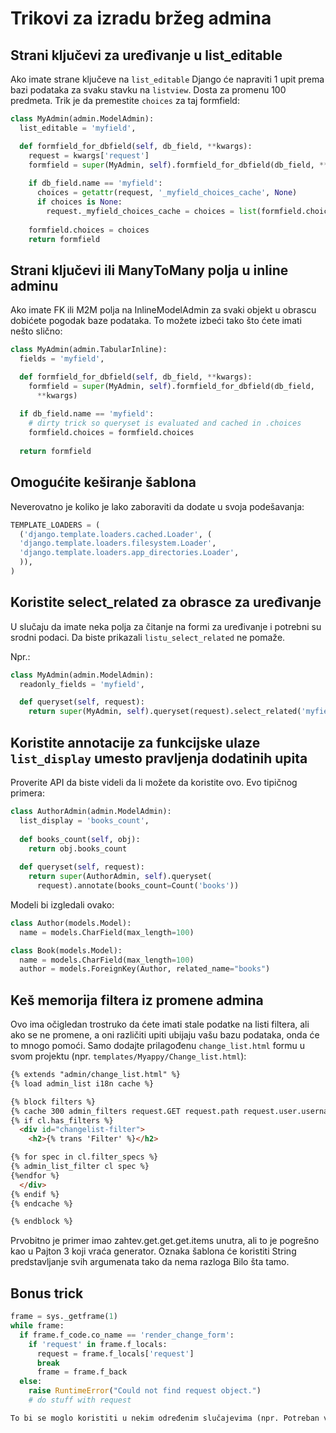 ﻿
# Trikovi za izradu bržeg admina

## Strani ključevi za uređivanje u list_editable

Ako imate strane ključeve na `list_editable` Django će napraviti 1 upit prema bazi podataka za svaku stavku na `listview`. Dosta za promenu 100 predmeta. Trik je da premestite `choices` za taj formfield:

```py
class MyAdmin(admin.ModelAdmin):
  list_editable = 'myfield',

  def formfield_for_dbfield(self, db_field, **kwargs):
    request = kwargs['request']
    formfield = super(MyAdmin, self).formfield_for_dbfield(db_field, **kwargs)
    
    if db_field.name == 'myfield':
      choices = getattr(request, '_myfield_choices_cache', None)
      if choices is None:
        request._myfield_choices_cache = choices = list(formfield.choices)
    
    formfield.choices = choices
    return formfield
```

## Strani ključevi ili ManyToMany polja u inline adminu

Ako imate FK ili M2M polja na InlineModelAdmin za svaki objekt u obrascu
dobićete pogodak baze podataka. To možete izbeći tako što ćete imati nešto slično:

```py
class MyAdmin(admin.TabularInline):
  fields = 'myfield',

  def formfield_for_dbfield(self, db_field, **kwargs):
    formfield = super(MyAdmin, self).formfield_for_dbfield(db_field,  
      **kwargs)
  
  if db_field.name == 'myfield':
    # dirty trick so queryset is evaluated and cached in .choices
    formfield.choices = formfield.choices
  
  return formfield
```

## Omogućite keširanje šablona

Neverovatno je koliko je lako zaboraviti da dodate u svoja podešavanja:

```py
TEMPLATE_LOADERS = (
  ('django.template.loaders.cached.Loader', (
  'django.template.loaders.filesystem.Loader',
  'django.template.loaders.app_directories.Loader',
  )),
)
```

## Koristite select_related za obrasce za uređivanje

U slučaju da imate neka polja za čitanje na formi za uređivanje i potrebni su srodni podaci. Da biste prikazali `listu_select_related` ne pomaže.

Npr.:

```py
class MyAdmin(admin.ModelAdmin):
  readonly_fields = 'myfield',

  def queryset(self, request):
    return super(MyAdmin, self).queryset(request).select_related('myfield')
```

## Koristite annotacije za funkcijske ulaze `list_display` umesto pravljenja dodatinih upita

Proverite API da biste videli da li možete da koristite ovo.
Evo tipičnog primera:

```py
class AuthorAdmin(admin.ModelAdmin):
  list_display = 'books_count',
  
  def books_count(self, obj):
    return obj.books_count
  
  def queryset(self, request):
    return super(AuthorAdmin, self).queryset(
      request).annotate(books_count=Count('books'))
```

Modeli bi izgledali ovako:

```py
class Author(models.Model):
  name = models.CharField(max_length=100)

class Book(models.Model):
  name = models.CharField(max_length=100)
  author = models.ForeignKey(Author, related_name="books")
```

## Keš memorija filtera iz promene admina

Ovo ima očigledan trostruko da ćete imati stale podatke na listi filtera, ali ako se ne promene, a oni različiti upiti ubijaju vašu bazu podataka, onda će to mnogo pomoći. Samo dodajte prilagođenu `change_list.html` formu u svom projektu (npr. `templates/Myappy/Change_list.html`):

```html
{% extends "admin/change_list.html" %}
{% load admin_list i18n cache %}

{% block filters %}
{% cache 300 admin_filters request.GET request.path request.user.username%}
{% if cl.has_filters %}
  <div id="changelist-filter">
    <h2>{% trans 'Filter' %}</h2>

{% for spec in cl.filter_specs %}
{% admin_list_filter cl spec %}
{%endfor %}
  </div>
{% endif %}
{% endcache %}

{% endblock %}
```

Prvobitno je primer imao zahtev.get.get.get.items unutra, ali to je pogrešno kao u Pajton 3 koji vraća generator. Oznaka šablona će koristiti
String predstavljanje svih argumenata tako da nema razloga
Bilo šta tamo.

## Bonus trick

```py
frame = sys._getframe(1)
while frame:
  if frame.f_code.co_name == 'render_change_form':
    if 'request' in frame.f_locals:
      request = frame.f_locals['request']
      break
      frame = frame.f_back
  else:
    raise RuntimeError("Could not find request object.")
    # do stuff with request

To bi se moglo koristiti u nekim određenim slučajevima (npr. Potreban vam je zahtev u metodi prikaza vidgeta), kao krajnje sredstvo naravno;
